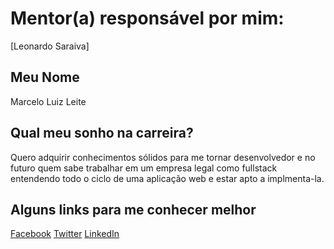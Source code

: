 # Mentor(a) responsável por mim:

[Leonardo Saraiva]

## Meu Nome

Marcelo Luiz Leite

## Qual meu sonho na carreira?

Quero adquirir conhecimentos sólidos para me tornar desenvolvedor e no futuro
quem sabe trabalhar em um empresa legal como fullstack entendendo todo o ciclo de uma aplicação web e estar
apto a implmenta-la.

## Alguns links para me conhecer melhor

[Facebook](https://www.facebook.com/marcelo.luiz.1426)
[Twitter](https://twitter.com/marceloluiz86)
[LinkedIn](https://br.linkedin.com/in/marceloluizleite)
